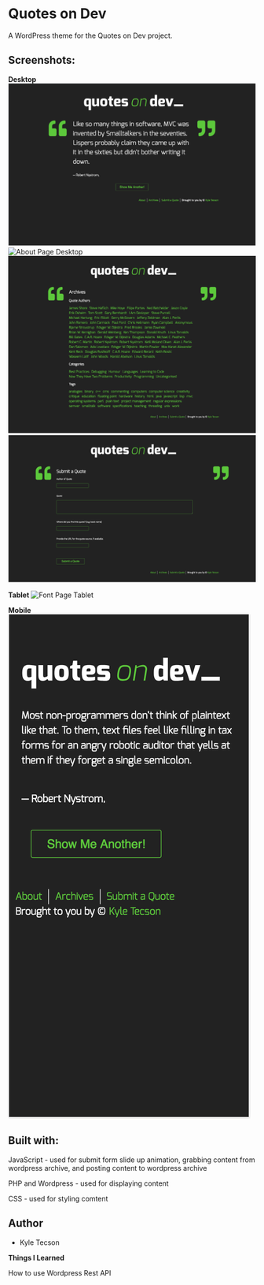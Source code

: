 # Quotes on Dev

A WordPress theme for the Quotes on Dev project.

## Screenshots:

**Desktop**
![Fornt Page Desktop](/screenshots/front-page-desktop.png)
![About Page Desktop](/screenshots/about-desktop.png)
![Archive Page Desktop](/screenshots/archive-desktop.png)
![Submit Form Desktop](/screenshots/submit-desktop.png)

**Tablet**
![Font Page Tablet](/screenshots/fornt-page-tablet.png)

**Mobile**
![Front Page Mobile](/screenshots/front-page-mobile.png)

## Built with:

JavaScript - used for submit form slide up animation, grabbing content from wordpress archive, and posting content to wordpress archive

PHP and Wordpress - used for displaying content

CSS - used for styling comtent

## Author

- Kyle Tecson

**Things I Learned**

How to use Wordpress Rest API
